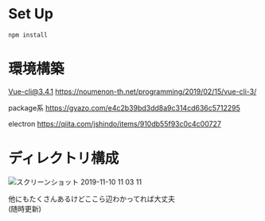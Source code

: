 # Set Up
  `npm install`
# 環境構築
Vue-cli@3.4.1
https://noumenon-th.net/programming/2019/02/15/vue-cli-3/

package系
https://gyazo.com/e4c2b39bd3dd8a9c314cd636c5712295

electron
https://qiita.com/jshindo/items/910db55f93c0c4c00727


# ディレクトリ構成 
![スクリーンショット 2019-11-10 11 03 11](https://user-images.githubusercontent.com/46051957/68537645-0d8f2f80-03ab-11ea-806c-d8f4b54f7bdf.png)

他にもたくさんあるけどここら辺わかってれば大丈夫  
(随時更新)  

